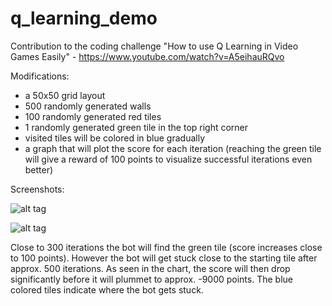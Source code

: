 # q_learning_demo

Contribution to the coding challenge "How to use Q Learning in Video Games Easily" - https://www.youtube.com/watch?v=A5eihauRQvo

Modifications:

- a 50x50 grid layout
- 500 randomly generated walls
- 100 randomly generated red tiles
- 1 randomly generated green tile in the top right corner
- visited tiles will be colored in blue gradually
- a graph that will plot the score for each iteration (reaching the green tile will give a reward of 100 points to visualize successful iterations even better)

Screenshots:

![alt tag](https://github.com/berdy1337/q_learning_demo/blob/master/demo.png)

![alt tag](https://github.com/berdy1337/q_learning_demo/blob/master/figure_1.png)

Close to 300 iterations the bot will find the green tile (score increases close to 100 points).
However the bot will get stuck close to the starting tile after approx. 500 iterations. As seen in the chart, the score will then drop significantly before it will plummet to approx. -9000 points. The blue colored tiles indicate where the bot gets stuck.
